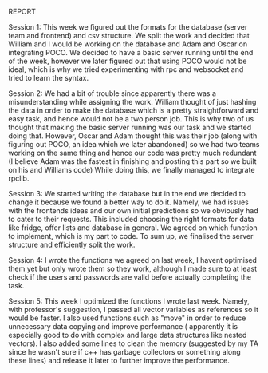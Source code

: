 REPORT

Session 1:
This week we figured out the formats for the database (server team and frontend) and csv structure.
We split the work and decided that William and I would be working on the database and Adam and Oscar on integrating POCO.
We decided to have a basic server running until the end of the week, however we later figured out that using POCO would not be ideal,
which is why we tried experimenting with rpc and websocket and tried to learn the syntax.

Session 2:
We had a bit of trouble since apparently there was a misunderstanding while assigning the work. William thought of just hashing the data 
in order to make the database which is a pretty straightforward and easy task, and hence would not be a two person job. This is why two of us thought
that making the basic server running was our task and we started doing that. However, Oscar and Adam thought this was their job (along with figuring out POCO, an idea
which we later abandoned) so we had two teams working on the same thing and hence our code was pretty much redundant (I believe Adam was the fastest in finishing and posting this part so we built on his and Williams code)
While doing this, we finally managed to integrate rpclib.

Session 3:
We started writing the database but in the end we decided to change it because we found a better way to do it. Namely, we had issues with the frontends ideas and our own 
initial predictions so we obviously had to cater to their requests. This included choosing the right formats for data like fridge, offer lists and database in general.
We agreed on which function to implement, which is my part to code.
To sum up, we finalised the server structure and efficiently split the work. 

Session 4: 
I wrote the functions we agreed on last week, I havent optimised them yet but only wrote them so they work, although I made sure to at least check if the users and passwords are
valid before actually completing the task.

Session 5:
This week I optimized the functions I wrote last week. Namely, with professor's suggestion, I passed all vector variables as references so it would be faster.
I also used functions such as "move" in order to reduce unnecessary data copying and improve performance ( apparently it is especially good to do
with complex and large data structures like nested vectors).
I also added some lines to clean the memory (suggested by my TA since he wasn't sure if c++ has garbage collectors or something along these lines)
and release it later to further improve the performance. 

